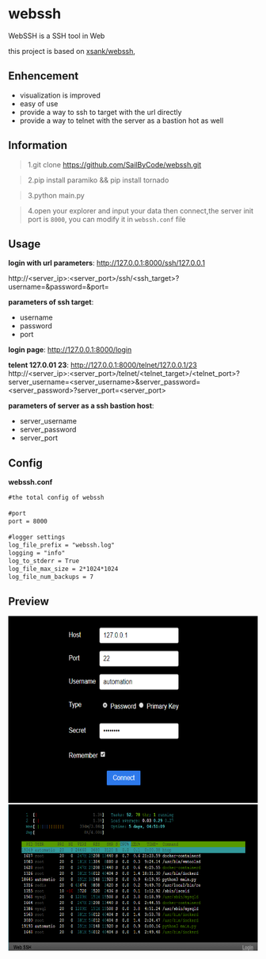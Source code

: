 webssh
====================


WebSSH is a SSH tool in Web

this project is based on [xsank/webssh](https://github.com/xsank/webssh),

Enhencement
------------
- visualization is improved
- easy of use
- provide a way to ssh to target with the url directly
- provide a way to telnet with the server as a bastion hot as well


Information
-----------

> 1.git clone https://github.com/SailByCode/webssh.git

> 2.pip install paramiko && pip install tornado

> 3.python main.py

> 4.open your explorer and input your data then connect,the server init port is `8000`,
> you can modify it in `webssh.conf` file

Usage
-----------
**login with url parameters**: http://127.0.0.1:8000/ssh/127.0.0.1

http://<server_ip>:<server_port>/ssh/<ssh_target>?username=<username>&password=<password>&port=<port>

**parameters of ssh target**:
- username
- password
- port

**login page**: http://127.0.0.1:8000/login

**telent 127.0.01 23**: http://127.0.0.1:8000/telnet/127.0.0.1/23
http://<server_ip>:<server_port>/telnet/<telnet_target>/<telnet_port>?server_username=<server_username>&server_password=<server_password>?server_port=<server_port>

**parameters of server as a ssh bastion host**:
- server_username
- server_password
- server_port

Config
----------
**webssh.conf**
```
#the total config of webssh

#port
port = 8000

#logger settings
log_file_prefix = "webssh.log"
logging = "info"
log_to_stderr = True
log_file_max_size = 2*1024*1024
log_file_num_backups = 7
```
Preview
-------
<div align="center">
    <img src="https://raw.githubusercontent.com/SailByCode/webssh/master/preview/login.png" width = "600" height = "377" alt="login" />
</div>
<div align="center">
    <img src="https://raw.githubusercontent.com/SailByCode/webssh/master/preview/htop.png" width = "600" height = "295" alt="htop" />
</div>


